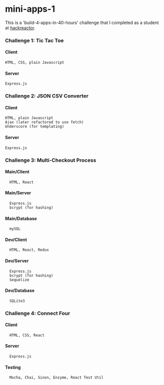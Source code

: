 # mini-apps-1
This is a 'build-4-apps-in-40-hours' challenge that I completed as a student at [hackreactor](http://hackreactor.com).

### Challenge 1: Tic Tac Toe
  #### Client
    HTML, CSS, plain Javascript
  #### Server
    Express.js
  
### Challenge 2: JSON CSV Converter
  #### Client
    HTML, plain Javascript
    Ajax (later refactored to use fetch)
    Underscore (for templating)
 #### Server
    Express.js

### Challenge 3: Multi-Checkout Process
  #### Main/Client
      HTML, React
  #### Main/Server
      Express.js
      bcrypt (for hashing)
  #### Main/Database
      mySQL
  #### Dev/Client
      HTML, React, Redux
  #### Dev/Server
      Express.js
      bcrypt (for hashing)
      Sequelize
  #### Dev/Database
      SQLite3
 
 ### Challenge 4: Connect Four
  #### Client
      HTML, CSS, React
  #### Server
      Express.js
  #### Testing
      Mocha, Chai, Sinon, Enzyme, React Test Util
